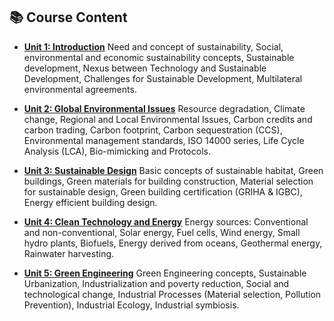 ## 📚 Course Content

- [**Unit 1: Introduction**](Unit_1.md)
Need and concept of sustainability, Social, environmental and economic sustainability concepts, Sustainable development, Nexus between Technology and Sustainable Development, Challenges for Sustainable Development, Multilateral environmental agreements.

- [**Unit 2: Global Environmental Issues**](Unit_2.md)
Resource degradation, Climate change, Regional and Local Environmental Issues, Carbon credits and carbon trading, Carbon footprint, Carbon sequestration (CCS), Environmental management standards, ISO 14000 series, Life Cycle Analysis (LCA), Bio-mimicking and Protocols.

- [**Unit 3: Sustainable Design**](Unit_3.md)
Basic concepts of sustainable habitat, Green buildings, Green materials for building construction, Material selection for sustainable design, Green building certification (GRIHA & IGBC), Energy efficient building design.

- [**Unit 4: Clean Technology and Energy**](Unit_4.md)
Energy sources: Conventional and non-conventional, Solar energy, Fuel cells, Wind energy, Small hydro plants, Biofuels, Energy derived from oceans, Geothermal energy, Rainwater harvesting.

- [**Unit 5: Green Engineering**](Unit_5.md)
Green Engineering concepts, Sustainable Urbanization, Industrialization and poverty reduction, Social and technological change, Industrial Processes (Material selection, Pollution Prevention), Industrial Ecology, Industrial symbiosis.
